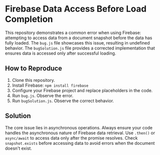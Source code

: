 # Firebase Data Access Before Load Completion

This repository demonstrates a common error when using Firebase: attempting to access data from a document snapshot before the data has fully loaded.  The `bug.js` file showcases this issue, resulting in undefined behavior. The `bugSolution.js` file provides a corrected implementation that ensures data is accessed only after successful loading.

## How to Reproduce

1. Clone this repository.
2. Install Firebase: `npm install firebase`
3. Configure your Firebase project and replace placeholders in the code.
4. Run `bug.js`. Observe the error.
5. Run `bugSolution.js`. Observe the correct behavior.

## Solution

The core issue lies in asynchronous operations.  Always ensure your code handles the asynchronous nature of Firebase data retrieval.  Use `.then()` or `async/await` to access data only after the promise resolves.  Check `snapshot.exists` before accessing data to avoid errors when the document doesn't exist.